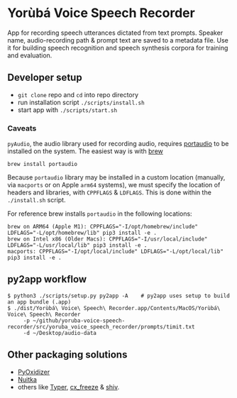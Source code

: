 # Yorùbá Voice Speech Recorder

App for recording speech utterances dictated from text prompts. Speaker name, audio-recording path & prompt text are saved to a metadata file. Use it for building speech recognition and speech synthesis corpora for training and evaluation.


##  Developer setup
 * `git clone` repo and `cd` into repo directory
 * run installation script `./scripts/install.sh`
 * start app with `./scripts/start.sh`

### Caveats
`pyAudio`, the audio library used for recording audio, requires [portaudio](http://www.portaudio.com/) to be installed on the system.
The easiest way is with [brew](https://brew.sh/)
```
brew install portaudio
```
Because `portaudio` library may be installed in a custom location (manually, via `macports` or on Apple `arm64` systems), we 
must specify the location of headers and libraries, with `CPPFLAGS` & `LDFLAGS`. This is done within the `./install.sh` script. 

For reference brew installs `portaudio` in the following locations:
```
brew on ARM64 (Apple M1): CPPFLAGS="-I/opt/homebrew/include" LDFLAGS="-L/opt/homebrew/lib" pip3 install -e .
brew on Intel x86 (Older Macs): CPPFLAGS="-I/usr/local/include" LDFLAGS="-L/usr/local/lib" pip3 install -e .
macports: CPPFLAGS="-I/opt/local/include" LDFLAGS="-L/opt/local/lib" pip3 install -e .
```


## py2app workflow
```
$ python3 ./scripts/setup.py py2app -A    # py2app uses setup to build an app bundle (.app)
$ ./dist/Yorùbá\ Voice\ Speech\ Recorder.app/Contents/MacOS/Yorùbá\ Voice\ Speech\ Recorder  
     -p ~/github/yoruba-voice-speech-recorder/src/yoruba_voice_speech_recorder/prompts/timit.txt 
     -d ~/Desktop/audio-data
```

## Other packaging solutions
 * [PyOxidizer](https://pyoxidizer.readthedocs.io/en/stable/index.html)
 * [Nuitka](https://doc.qt.io/qtforpython/deployment-nuitka.html)
 * others like [Typer](https://typer.tiangolo.com), [cx_freeze](https://cx-freeze.readthedocs.io/en/latest/) & [shiv](https://shiv.readthedocs.io/en/latest). 